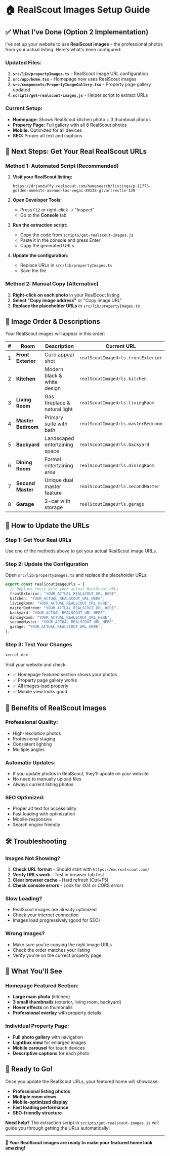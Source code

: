 # 🏠 RealScout Images Setup Guide

## ✅ What I've Done (Option 2 Implementation)

I've set up your website to use **RealScout images** - the professional photos from your actual listing. Here's what's been configured:

### **Updated Files:**
1. **`src/lib/propertyImages.ts`** - RealScout image URL configuration
2. **`src/app/home.tsx`** - Homepage now uses RealScout images
3. **`src/components/PropertyImageGallery.tsx`** - Property page gallery updated
4. **`scripts/get-realscout-images.js`** - Helper script to extract URLs

### **Current Setup:**
- **Homepage:** Shows RealScout kitchen photo + 3 thumbnail photos
- **Property Page:** Full gallery with all 8 RealScout photos
- **Mobile:** Optimized for all devices
- **SEO:** Proper alt text and captions

## 🎯 Next Steps: Get Your Real RealScout URLs

### **Method 1: Automated Script (Recommended)**

1. **Visit your RealScout listing:**
   ```
   https://drjanduffy.realscout.com/homesearch/listings/p-11773-golden-moments-avenue-las-vegas-89138-glvartrestle-139
   ```

2. **Open Developer Tools:**
   - Press `F12` or right-click → "Inspect"
   - Go to the **Console** tab

3. **Run the extraction script:**
   - Copy the code from `scripts/get-realscout-images.js`
   - Paste it in the console and press Enter
   - Copy the generated URLs

4. **Update the configuration:**
   - Replace URLs in `src/lib/propertyImages.ts`
   - Save the file

### **Method 2: Manual Copy (Alternative)**

1. **Right-click on each photo** in your RealScout listing
2. **Select "Copy image address"** or "Copy image URL"
3. **Replace the placeholder URLs** in `src/lib/propertyImages.ts`

## 📸 Image Order & Descriptions

Your RealScout images will appear in this order:

| # | Room | Description | Current URL |
|---|------|-------------|-------------|
| 1 | **Front Exterior** | Curb appeal shot | `realScoutImageUrls.frontExterior` |
| 2 | **Kitchen** | Modern black & white design | `realScoutImageUrls.kitchen` |
| 3 | **Living Room** | Gas fireplace & natural light | `realScoutImageUrls.livingRoom` |
| 4 | **Master Bedroom** | Primary suite with bath | `realScoutImageUrls.masterBedroom` |
| 5 | **Backyard** | Landscaped entertaining space | `realScoutImageUrls.backyard` |
| 6 | **Dining Room** | Formal entertaining area | `realScoutImageUrls.diningRoom` |
| 7 | **Second Master** | Unique dual master feature | `realScoutImageUrls.secondMaster` |
| 8 | **Garage** | 2-car with storage | `realScoutImageUrls.garage` |

## 🔧 How to Update the URLs

### **Step 1: Get Your Real URLs**
Use one of the methods above to get your actual RealScout image URLs.

### **Step 2: Update the Configuration**
Open `src/lib/propertyImages.ts` and replace the placeholder URLs:

```typescript
export const realScoutImageUrls = {
  // Replace these with your actual RealScout URLs
  frontExterior: "YOUR_ACTUAL_REALSCOUT_URL_HERE",
  kitchen: "YOUR_ACTUAL_REALSCOUT_URL_HERE",
  livingRoom: "YOUR_ACTUAL_REALSCOUT_URL_HERE",
  masterBedroom: "YOUR_ACTUAL_REALSCOUT_URL_HERE",
  backyard: "YOUR_ACTUAL_REALSCOUT_URL_HERE",
  diningRoom: "YOUR_ACTUAL_REALSCOUT_URL_HERE",
  secondMaster: "YOUR_ACTUAL_REALSCOUT_URL_HERE",
  garage: "YOUR_ACTUAL_REALSCOUT_URL_HERE",
};
```

### **Step 3: Test Your Changes**
```bash
vercel dev
```

Visit your website and check:
- ✅ Homepage featured section shows your photos
- ✅ Property page gallery works
- ✅ All images load properly
- ✅ Mobile view looks good

## 🚀 Benefits of RealScout Images

### **Professional Quality:**
- High-resolution photos
- Professional staging
- Consistent lighting
- Multiple angles

### **Automatic Updates:**
- If you update photos in RealScout, they'll update on your website
- No need to manually upload files
- Always current listing photos

### **SEO Optimized:**
- Proper alt text for accessibility
- Fast loading with optimization
- Mobile-responsive
- Search engine friendly

## 🛠️ Troubleshooting

### **Images Not Showing?**
1. **Check URL format** - Should start with `https://em.realscout.com/`
2. **Verify URLs work** - Test in browser tab first
3. **Clear browser cache** - Hard refresh (Ctrl+F5)
4. **Check console errors** - Look for 404 or CORS errors

### **Slow Loading?**
- RealScout images are already optimized
- Check your internet connection
- Images load progressively (good for SEO)

### **Wrong Images?**
- Make sure you're copying the right image URLs
- Check the order matches your listing
- Verify you're on the correct property page

## 📱 What You'll See

### **Homepage Featured Section:**
- **Large main photo** (kitchen)
- **3 small thumbnails** (exterior, living room, backyard)
- **Hover effects** on thumbnails
- **Professional overlay** with property details

### **Individual Property Page:**
- **Full photo gallery** with navigation
- **Lightbox view** for enlarged images
- **Mobile carousel** for touch devices
- **Descriptive captions** for each photo

## 🎉 Ready to Go!

Once you update the RealScout URLs, your featured home will showcase:
- **Professional listing photos**
- **Multiple room views**
- **Mobile-optimized display**
- **Fast loading performance**
- **SEO-friendly structure**

**Need help?** The extraction script in `scripts/get-realscout-images.js` will guide you through getting the URLs automatically!

---

**🚀 Your RealScout images are ready to make your featured home look amazing!**
